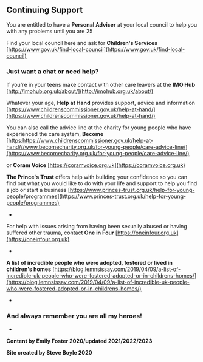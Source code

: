 
## Continuing Support

You are entitled to have a **Personal Adviser** at your local council to help you with any problems until you are 25

Find your local council here and ask for **Children's Services**
[https://www.gov.uk/find-local-council](https://www.gov.uk/find-local-council)


### Just want a chat or need help?

If you're in your teens make contact with other care leavers at the **IMO Hub**
[http://imohub.org.uk/about/](http://imohub.org.uk/about/)



Whatever your age, **Help at Hand** provides support, advice and information [https://www.childrenscommissioner.gov.uk/help-at-hand/](https://www.childrenscommissioner.gov.uk/help-at-hand/)


You can also call the advice line at the charity for young people who have experienced the care system, **Become** [https:https://www.childrenscommissioner.gov.uk/help-at-hand///www.becomecharity.org.uk/for-young-people/care-advice-line/](https://www.becomecharity.org.uk/for-young-people/care-advice-line/)


or **Coram Voice**
[https://coramvoice.org.uk](https://coramvoice.org.uk)


**The Prince's Trust** offers help with building your confidence so you can find out what you would like to do with your life and support to help you find a job or start a business [https://www.princes-trust.org.uk/help-for-young-people/programmes](https://www.princes-trust.org.uk/help-for-young-people/programmes)


*

For help with issues arising from having been sexually abused or having suffered other trauma, contact **One in Four** [https://oneinfour.org.uk](https://oneinfour.org.uk)


*

**A list of incredible people who were adopted, fostered or lived in children's homes** [https://blog.lemnsissay.com/2019/04/09/a-list-of-incredible-uk-people-who-were-fostered-adopted-or-in-childrens-homes/](https://blog.lemnsissay.com/2019/04/09/a-list-of-incredible-uk-people-who-were-fostered-adopted-or-in-childrens-homes/)

*



### And always remember you are all my heroes!


*


**Content by Emily Foster 2020/updated 2021/2022/2023**

**Site created by Steve Boyle 2020**
